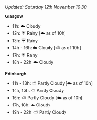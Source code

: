 *Updated: Saturday 12th November 10:30*

**Glasgow**

* 11h: :cloud: Cloudy
* 12h: :umbrella: Rainy [:cloud: as of 10h]
* 13h: :umbrella: Rainy
* 14h - 16h: :cloud: Cloudy [:partly_sunny: as of 10h]
* 17h: :umbrella: Rainy
* 18h - 22h: :cloud: Cloudy

**Edinburgh**

* 11h - 13h: :partly_sunny: Partly Cloudy [:cloud: as of 10h]
* 14h, 15h: :partly_sunny: Partly Cloudy
* 16h: :partly_sunny: Partly Cloudy [:cloud: as of 10h]
* 17h, 18h: :cloud: Cloudy
* 19h - 22h: :partly_sunny: Partly Cloudy
